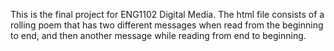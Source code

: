 This is the final project for ENG1102 Digital Media. The html file consists of a rolling poem that has two different messages when read from the beginning to end,
and then another message while reading from end to beginning. 
